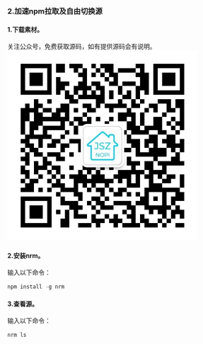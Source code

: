 ### 2.加速npm拉取及自由切换源
#### 1.下载素材。
关注公众号，免费获取源码，如有提供源码会有说明。
![title](https://raw.githubusercontent.com/JSZNopi/JSZImage/master/gitnote/2019/10/30/WXCODE-1572446034519.jpeg)

#### 2.安装nrm。
输入以下命令：
```java
npm install -g nrm
```


#### 3.查看源。
输入以下命令：
```java
nrm ls
```



